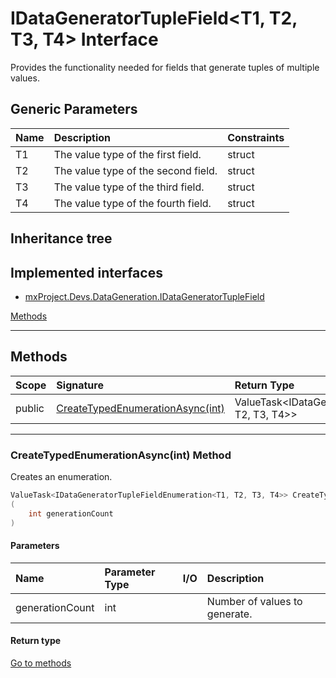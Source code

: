 ﻿


# IDataGeneratorTupleField&lt;T1, T2, T3, T4&gt; Interface



Provides the functionality needed for fields that generate tuples of multiple values.





## Generic Parameters
|Name|Description|Constraints|
|:--|:--|:--|
| T1 | The value type of the first field. | struct |
| T2 | The value type of the second field. | struct |
| T3 | The value type of the third field. | struct |
| T4 | The value type of the fourth field. | struct |

## Inheritance tree
## Implemented interfaces
* [mxProject.Devs.DataGeneration.IDataGeneratorTupleField](../mxProject.Devs.DataGeneration/IDataGeneratorTupleField.md)

[Methods](#Methods)&nbsp;&nbsp;





---
## Methods
|Scope|Signature|Return Type|Summary|
|:--|:--|:--|:--|
| public | [CreateTypedEnumerationAsync(int)](#createtypedenumerationasyncint-method) | ValueTask&lt;IDataGeneratorTupleFieldEnumeration&lt;T1, T2, T3, T4&gt;&gt; | Creates an enumeration. |
---
### CreateTypedEnumerationAsync(int) Method

Creates an enumeration.
```c#
ValueTask<IDataGeneratorTupleFieldEnumeration<T1, T2, T3, T4>> CreateTypedEnumerationAsync
(
	int generationCount
)
```
#### Parameters
|Name|Parameter Type|I/O|Description|
|:--|:--|:-:|:--|
| generationCount | int |  | Number of values to generate. |
#### Return type


[Go to methods](#Methods)




